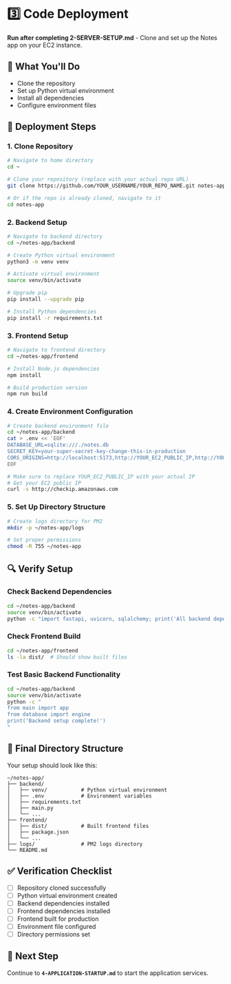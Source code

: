 # 3️⃣ Code Deployment

**Run after completing 2-SERVER-SETUP.md** - Clone and set up the Notes app on your EC2 instance.

## 🎯 What You'll Do
- Clone the repository
- Set up Python virtual environment
- Install all dependencies
- Configure environment files

## 🚀 Deployment Steps

### 1. Clone Repository
```bash
# Navigate to home directory
cd ~

# Clone your repository (replace with your actual repo URL)
git clone https://github.com/YOUR_USERNAME/YOUR_REPO_NAME.git notes-app

# Or if the repo is already cloned, navigate to it
cd notes-app
```

### 2. Backend Setup

```bash
# Navigate to backend directory
cd ~/notes-app/backend

# Create Python virtual environment
python3 -m venv venv

# Activate virtual environment
source venv/bin/activate

# Upgrade pip
pip install --upgrade pip

# Install Python dependencies
pip install -r requirements.txt
```

### 3. Frontend Setup

```bash
# Navigate to frontend directory
cd ~/notes-app/frontend

# Install Node.js dependencies
npm install

# Build production version
npm run build
```

### 4. Create Environment Configuration

```bash
# Create backend environment file
cd ~/notes-app/backend
cat > .env << 'EOF'
DATABASE_URL=sqlite:///./notes.db
SECRET_KEY=your-super-secret-key-change-this-in-production
CORS_ORIGINS=http://localhost:5173,http://YOUR_EC2_PUBLIC_IP,http://YOUR_EC2_PUBLIC_IP:5173
EOF

# Make sure to replace YOUR_EC2_PUBLIC_IP with your actual IP
# Get your EC2 public IP
curl -s http://checkip.amazonaws.com
```

### 5. Set Up Directory Structure

```bash
# Create logs directory for PM2
mkdir -p ~/notes-app/logs

# Set proper permissions
chmod -R 755 ~/notes-app
```

## 🔍 Verify Setup

### Check Backend Dependencies
```bash
cd ~/notes-app/backend
source venv/bin/activate
python -c "import fastapi, uvicorn, sqlalchemy; print('All backend dependencies installed!')"
```

### Check Frontend Build
```bash
cd ~/notes-app/frontend
ls -la dist/  # Should show built files
```

### Test Basic Backend Functionality
```bash
cd ~/notes-app/backend
source venv/bin/activate
python -c "
from main import app
from database import engine
print('Backend setup complete!')
"
```

## 📁 Final Directory Structure

Your setup should look like this:
```
~/notes-app/
├── backend/
│   ├── venv/           # Python virtual environment
│   ├── .env            # Environment variables
│   ├── requirements.txt
│   ├── main.py
│   └── ...
├── frontend/
│   ├── dist/           # Built frontend files
│   ├── package.json
│   └── ...
├── logs/               # PM2 logs directory
└── README.md
```

## ✅ Verification Checklist
- [ ] Repository cloned successfully
- [ ] Python virtual environment created
- [ ] Backend dependencies installed
- [ ] Frontend dependencies installed
- [ ] Frontend built for production
- [ ] Environment file configured
- [ ] Directory permissions set

## 🔄 Next Step
Continue to **`4-APPLICATION-STARTUP.md`** to start the application services.